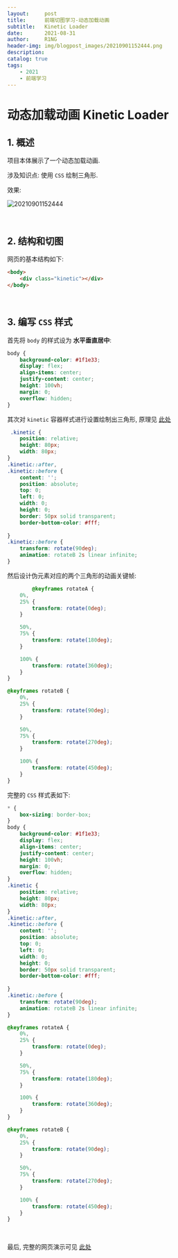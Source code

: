```yaml
---
layout:     post
title:      前端切图学习-动态加载动画
subtitle:   Kinetic Loader
date:       2021-08-31
author:     R1NG
header-img: img/blogpost_images/20210901152444.png
description: 
catalog: true
tags:
    - 2021
    - 前端学习
---
```


# 动态加载动画 Kinetic Loader

## 1. 概述

项目本体展示了一个动态加载动画.

涉及知识点: 使用 `CSS` 绘制三角形.

效果:

![20210901152444](https://cdn.jsdelivr.net/gh/KirisameR/KirisameR.github.io/img/blogpost_images/20210901152444.png)

<br>

## 2. 结构和切图

网页的基本结构如下:

~~~html
<body>
    <div class="kinetic"></div>
</body>
~~~

<br>

## 3. 编写 `CSS` 样式

首先将 `body` 的样式设为 **水平垂直居中**: 

~~~css
body {
    background-color: #1f1e33;
    display: flex;
    align-items: center;
    justify-content: center;
    height: 100vh;
    margin: 0;
    overflow: hidden;
}
~~~

其次对 `kinetic` 容器样式进行设置绘制出三角形, 原理见 [此处](https://www.cnblogs.com/v-weiwang/p/5057588.html)


~~~css
 .kinetic {
    position: relative;
    height: 80px;
    width: 80px;
}
.kinetic::after, 
.kinetic::before {
    content: '';
    position: absolute;
    top: 0;
    left: 0;
    width: 0;
    height: 0;
    border: 50px solid transparent;
    border-bottom-color: #fff;
    
}
.kinetic::before {
    transform: rotate(90deg);
    animation: rotateB 2s linear infinite;
}
~~~

然后设计伪元素对应的两个三角形的动画关键帧:

~~~css
        @keyframes rotateA {
    0%, 
    25% {
        transform: rotate(0deg);
    }

    50%, 
    75% {
        transform: rotate(180deg);
    }

    100% {
        transform: rotate(360deg);
    }
}

@keyframes rotateB {
    0%, 
    25% {
        transform: rotate(90deg);
    }

    50%, 
    75% {
        transform: rotate(270deg);
    }

    100% {
        transform: rotate(450deg);
    }
}
~~~

完整的 `CSS` 样式表如下:

~~~css
* {
    box-sizing: border-box;
}
body {
    background-color: #1f1e33;
    display: flex;
    align-items: center;
    justify-content: center;
    height: 100vh;
    margin: 0;
    overflow: hidden;
}
.kinetic {
    position: relative;
    height: 80px;
    width: 80px;
}
.kinetic::after, 
.kinetic::before {
    content: '';
    position: absolute;
    top: 0;
    left: 0;
    width: 0;
    height: 0;
    border: 50px solid transparent;
    border-bottom-color: #fff;
    
}
.kinetic::before {
    transform: rotate(90deg);
    animation: rotateB 2s linear infinite;
}

@keyframes rotateA {
    0%, 
    25% {
        transform: rotate(0deg);
    }

    50%, 
    75% {
        transform: rotate(180deg);
    }

    100% {
        transform: rotate(360deg);
    }
}

@keyframes rotateB {
    0%, 
    25% {
        transform: rotate(90deg);
    }

    50%, 
    75% {
        transform: rotate(270deg);
    }

    100% {
        transform: rotate(450deg);
    }
}
~~~

<br>

最后, 完整的网页演示可见 [此处](../../../../../projects/50P50D/kinetic-loader/index.html)